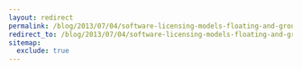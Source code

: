 ```yaml
---
layout: redirect
permalink: /blog/2013/07/04/software-licensing-models-floating-and-group
redirect_to: /blog/2013/07/04/software-licensing-models-floating-and-group/
sitemap:
  exclude: true
---
```

